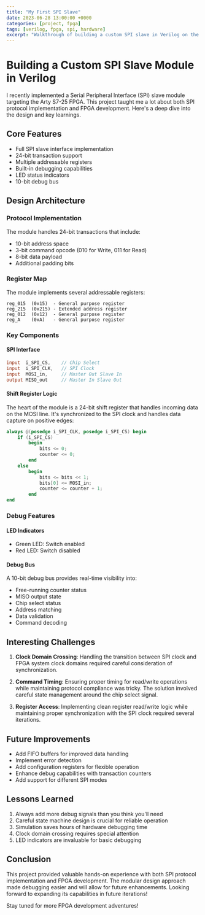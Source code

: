 ```yaml
---
title: "My First SPI Slave"
date: 2023-06-28 13:00:00 +0000
categories: [project, fpga]
tags: [verilog, fpga, spi, hardware]
excerpt: "Walkthrough of building a custom SPI slave in Verilog on the Arty S7-25 FPGA with debug features."
---
```



# Building a Custom SPI Slave Module in Verilog

I recently implemented a Serial Peripheral Interface (SPI) slave module targeting the Arty S7-25 FPGA. This project taught me a lot about both SPI protocol implementation and FPGA development. Here's a deep dive into the design and key learnings.

## Core Features

- Full SPI slave interface implementation
- 24-bit transaction support
- Multiple addressable registers
- Built-in debugging capabilities
- LED status indicators
- 10-bit debug bus

## Design Architecture

### Protocol Implementation

The module handles 24-bit transactions that include:
- 10-bit address space
- 3-bit command opcode (010 for Write, 011 for Read)
- 8-bit data payload
- Additional padding bits

### Register Map

The module implements several addressable registers:
```
reg_015  (0x15)  - General purpose register
reg_215  (0x215) - Extended address register
reg_012  (0x12)  - General purpose register
reg_A    (0xA)   - General purpose register
```

### Key Components

#### SPI Interface
```verilog
input  i_SPI_CS,    // Chip Select
input  i_SPI_CLK,   // SPI Clock
input  MOSI_in,     // Master Out Slave In
output MISO_out     // Master In Slave Out
```

#### Shift Register Logic
The heart of the module is a 24-bit shift register that handles incoming data on the MOSI line. It's synchronized to the SPI clock and handles data capture on positive edges:

```verilog
always @(posedge i_SPI_CLK, posedge i_SPI_CS) begin
    if (i_SPI_CS)
        begin
            bits <= 0;
            counter <= 0;
        end
    else
        begin
            bits <= bits << 1;
            bits[0] <= MOSI_in;
            counter <= counter + 1;
        end
end
```

### Debug Features

#### LED Indicators
- Green LED: Switch enabled
- Red LED: Switch disabled

#### Debug Bus
A 10-bit debug bus provides real-time visibility into:
- Free-running counter status
- MISO output state
- Chip select status
- Address matching
- Data validation
- Command decoding

## Interesting Challenges

1. **Clock Domain Crossing**: Handling the transition between SPI clock and FPGA system clock domains required careful consideration of synchronization.

2. **Command Timing**: Ensuring proper timing for read/write operations while maintaining protocol compliance was tricky. The solution involved careful state management around the chip select signal.

3. **Register Access**: Implementing clean register read/write logic while maintaining proper synchronization with the SPI clock required several iterations.

## Future Improvements

- Add FIFO buffers for improved data handling
- Implement error detection
- Add configuration registers for flexible operation
- Enhance debug capabilities with transaction counters
- Add support for different SPI modes

## Lessons Learned

1. Always add more debug signals than you think you'll need
2. Careful state machine design is crucial for reliable operation
3. Simulation saves hours of hardware debugging time
4. Clock domain crossing requires special attention
5. LED indicators are invaluable for basic debugging

## Conclusion

This project provided valuable hands-on experience with both SPI protocol implementation and FPGA development. The modular design approach made debugging easier and will allow for future enhancements. Looking forward to expanding its capabilities in future iterations!

Stay tuned for more FPGA development adventures!
